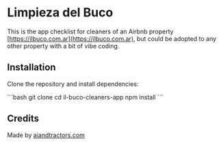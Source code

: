 # Limpieza del Buco

This is the app checklist for cleaners of an Airbnb property [https://ilbuco.com.ar](https://ilbuco.com.ar), but could be adopted to any other property with a bit of vibe coding.

## Installation

Clone the repository and install dependencies:

\`\`\`bash
git clone <this-repo-url>
cd il-buco-cleaners-app
npm install
\`\`\`

## Credits

Made by [aiandtractors.com](https://aiandtractors.com)
